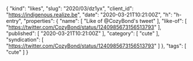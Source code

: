 {
  "kind": "likes",
  "slug": "2020/03/dz1yx",
  "client_id": "https://indigenous.realize.be",
  "date": "2020-03-21T10:21:00Z",
  "h": "h-entry",
  "properties": {
    "name": [
      "Like of @CozyBond's tweet"
    ],
    "like-of": [
      "https://twitter.com/CozyBond/status/1240985673156513793"
    ],
    "published": [
      "2020-03-21T10:21:00Z"
    ],
    "category": [
      "cute"
    ],
    "syndication": [
      "https://twitter.com/CozyBond/status/1240985673156513793"
    ]
  },
  "tags": [
    "cute"
  ]
}
